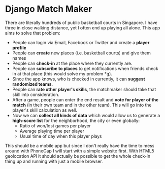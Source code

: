 Django Match Maker
==================

There are literally hundreds of public basketball courts in Singapore. I have
three in close walking distance, yet I often end up playing all alone. This app
aims to solve that problem:

* People can login via Email, Facebook or Twitter and create a
  **player profile**
* People can **create** new places (i.e. basketball courts) and give them names
* People can **check-in** at the place where they currently are.
* People can **subscribe to places** to get notifications when friends check in
  at that place (this would solve my problem *g).
* Since the app knows, who is checked in currently, it can **suggest randomized
  teams**.
* People can **rate other player's skills**, the matchmaker should take that
  skill into consideration.
* After a game, people can enter the end result and **vote for player of the
  match** (in their own team and in the other team). This will go into the
  player's skill calculation as well.
* Now we can **collect all kinds of data** which would allow us to generate a 
  **high-score list** for the neighborhood, the city or even globally:
  * Ratio of won/lost games per player
  * Average playing time per player
  * Usual time of day when this player plays

This should be a mobile app but since I don't really have the time to mess
around with PhoneGap I will start with a simple website first. With HTML5
geolocation API it should actually be possible to get the whole check-in thing
up and running with just a mobile browser.
